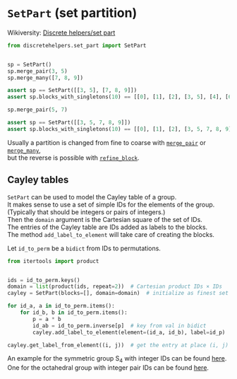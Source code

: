 # `SetPart` (set partition)

Wikiversity: [Discrete helpers/set part](https://en.wikiversity.org/wiki/Discrete_helpers/set_part)

```python
from discretehelpers.set_part import SetPart


sp = SetPart()
sp.merge_pair(3, 5)
sp.merge_many([7, 8, 9])

assert sp == SetPart([[3, 5], [7, 8, 9]])
assert sp.blocks_with_singletons(10) == [[0], [1], [2], [3, 5], [4], [6], [7, 8, 9]]

sp.merge_pair(5, 7)

assert sp == SetPart([[3, 5, 7, 8, 9]])
assert sp.blocks_with_singletons(10) == [[0], [1], [2], [3, 5, 7, 8, 9], [4], [6]]
```

Usually a partition is changed from fine to coarse with 
[`merge_pair`](methods/merge_pair) or [`merge_many`](methods/merge_many),<br>
but the reverse is possible with [`refine_block`](methods/refine_block).

## Cayley tables

`SetPart` can be used to model the Cayley table of a group.<br>
It makes sense to use a set of simple IDs for the elements of the group.<br>
(Typically that should be integers or pairs of integers.)<br>
Then the `domain` argument is the Cartesian square of the set of IDs.<br>
The entries of the Cayley table are IDs added as labels to the blocks.<br>
The method `add_label_to_element` will take care of creating the blocks.

Let `id_to_perm` be a `bidict` from IDs to permutations.

```python
from itertools import product


ids = id_to_perm.keys()
domain = list(product(ids, repeat=2))  # Cartesian product IDs × IDs
cayley = SetPart(blocks=[], domain=domain)  # initialize as finest set partition (only singletons)

for id_a, a in id_to_perm.items():
    for id_b, b in id_to_perm.items():
        p = a * b
        id_ab = id_to_perm.inverse[p]  # key from val in bidict
        cayley.add_label_to_element(element=(id_a, id_b), label=id_p)

cayley.get_label_from_element((i, j))  # get the entry at place (i, j) in the Cayley table
```

An example for the symmetric group S<sub>4</sub> with integer IDs can be found
[here](../perm/scripts/01_cayley).<br>
One for the octahedral group with integer pair IDs can be found
[here](../sig_perm/scripts/02_cayley_compare).
